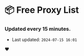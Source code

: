 # :package: Free Proxy List
### Updated every 15 minutes.

- Last updated: `2024-07-15 16:01`

:heart:
